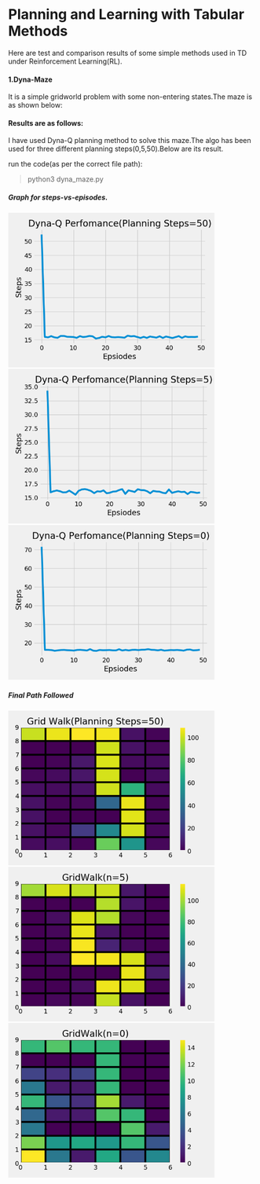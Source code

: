 
# Planning and Learning with Tabular Methods


Here are test and comparison results of some simple methods used in TD under Reinforcement Learning(RL).</br>

#### 1.Dyna-Maze

It is a simple gridworld problem with some non-entering states.The maze is as shown below:
<img src="result_images/dyna_maze.png" alt="" width="420"/>

#### Results are as follows: 
I have used Dyna-Q planning method to solve this maze.The algo has been used for three different planning steps(0,5,50).Below are its result.

run the code(as per the correct file path):
>python3 dyna_maze.py

##### Graph for steps-vs-episodes.

<img src="result_images/Figure_3.png" alt="" width="420"/><img src="result_images/Figure_11.png" alt="" width="420"/>
<img src="result_images/Figure_17.png" alt="" width="420"/>


##### Final Path Followed
<img src="result_images/Figure_2.png" alt="" width="420"/><img src="result_images/Figure_16.png" alt="" width="420"/>
<img src="result_images/Figure_24.png" alt="" width="420"/>

